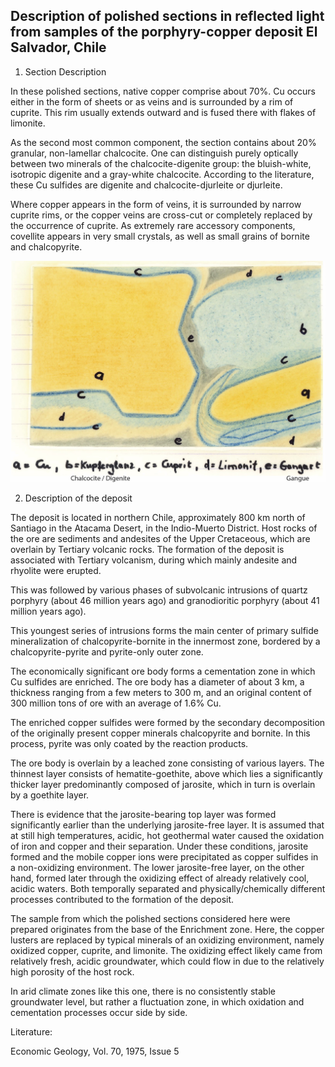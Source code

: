 ## Description of polished sections in reflected light from samples of the porphyry-copper deposit El Salvador, Chile

1. Section Description

In these polished sections, native copper comprise about 70%. Cu occurs either in the form of sheets or as veins and is surrounded by a rim of cuprite. This rim usually extends outward and is fused there with flakes of limonite.

As the second most common component, the section contains about 20% granular, non-lamellar chalcocite. One can distinguish purely optically between two minerals of the chalcocite-digenite group: the bluish-white, isotropic digenite and a gray-white chalcocite. According to the literature, these Cu sulfides are digenite and chalcocite-djurleite or djurleite.

Where copper appears in the form of veins, it is surrounded by narrow cuprite rims, or the copper veins are cross-cut or completely replaced by the occurrence of cuprite. As extremely rare accessory components, covellite appears in very small crystals, as well as small grains of bornite and chalcopyrite. 

![El Salvador thin section](https://github.com/DinaKlim/OD_RL_notes/blob/main/RL_notes/12_El_Salvador/12%20El%20Salvador.jpg)

2. Description of the deposit

The deposit is located in northern Chile, approximately 800 km north of Santiago in the Atacama Desert, in the Indio-Muerto District. Host rocks of the ore are sediments and andesites of the Upper Cretaceous, which are overlain by Tertiary volcanic rocks. The formation of the deposit is associated with Tertiary volcanism, during which mainly andesite and rhyolite were erupted.

This was followed by various phases of subvolcanic intrusions of quartz porphyry (about 46 million years ago) and granodioritic porphyry (about 41 million years ago).

This youngest series of intrusions forms the main center of primary sulfide mineralization of chalcopyrite-bornite in the innermost zone, bordered by a chalcopyrite-pyrite and pyrite-only outer zone.

The economically significant ore body forms a cementation zone in which Cu sulfides are enriched. The ore body has a diameter of about 3 km, a thickness ranging from a few meters to 300 m, and an original content of 300 million tons of ore with an average of 1.6% Cu.

The enriched copper sulfides were formed by the secondary decomposition of the originally present copper minerals chalcopyrite and bornite. In this process, pyrite was only coated by the reaction products.

The ore body is overlain by a leached zone consisting of various layers. The thinnest layer consists of hematite-goethite, above which lies a significantly thicker layer predominantly composed of jarosite, which in turn is overlain by a goethite layer.

There is evidence that the jarosite-bearing top layer was formed significantly earlier than the underlying jarosite-free layer. It is assumed that at still high temperatures, acidic, hot geothermal water caused the oxidation of iron and copper and their separation. Under these conditions, jarosite formed and the mobile copper ions were precipitated as copper sulfides in a non-oxidizing environment. The lower jarosite-free layer, on the other hand, formed later through the oxidizing effect of already relatively cool, acidic waters. Both temporally separated and physically/chemically different processes contributed to the formation of the deposit.

The sample from which the polished sections considered here were prepared originates from the base of the Enrichment zone. Here, the copper lusters are replaced by typical minerals of an oxidizing environment, namely oxidized copper, cuprite, and limonite. The oxidizing effect likely came from relatively fresh, acidic groundwater, which could flow in due to the relatively high porosity of the host rock.

In arid climate zones like this one, there is no consistently stable groundwater level, but rather a fluctuation zone, in which oxidation and cementation processes occur side by side.

Literature:

Economic Geology, Vol. 70, 1975, Issue 5
